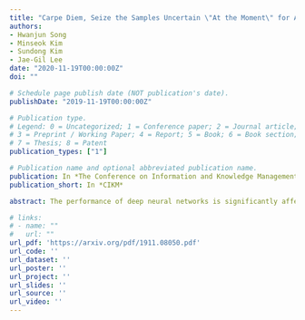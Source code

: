 ```yaml
---
title: "Carpe Diem, Seize the Samples Uncertain \"At the Moment\" for Adaptive Batch Selection (CIKM 2020)"
authors:
- Hwanjun Song
- Minseok Kim
- Sundong Kim
- Jae-Gil Lee
date: "2020-11-19T00:00:00Z"
doi: ""

# Schedule page publish date (NOT publication's date).
publishDate: "2019-11-19T00:00:00Z"

# Publication type.
# Legend: 0 = Uncategorized; 1 = Conference paper; 2 = Journal article;
# 3 = Preprint / Working Paper; 4 = Report; 5 = Book; 6 = Book section;
# 7 = Thesis; 8 = Patent
publication_types: ["1"]

# Publication name and optional abbreviated publication name.
publication: In *The Conference on Information and Knowledge Management*
publication_short: In *CIKM*

abstract: The performance of deep neural networks is significantly affected by how well mini-batches are constructed. In this paper, we propose a novel adaptive batch selection algorithm called Recency Bias that exploits the uncertain samples predicted inconsistently in recent iterations. The historical label predictions of each sample are used to evaluate its predictive uncertainty within a sliding window. By taking advantage of this design, Recency Bias not only accelerates the training step but also achieves a more accurate network. We demonstrate the superiority of Recency Bias by extensive evaluation on two independent tasks. Compared with existing batch selection methods, the results showed that Recency Bias reduced the test error by up to 20.5% in a fixed wall-clock training time. At the same time, it improved the training time by up to 59.3% to reach the same test error

# links:
# - name: ""
#   url: ""
url_pdf: 'https://arxiv.org/pdf/1911.08050.pdf'
url_code: ''
url_dataset: ''
url_poster: ''
url_project: ''
url_slides: ''
url_source: ''
url_video: ''
---
```


